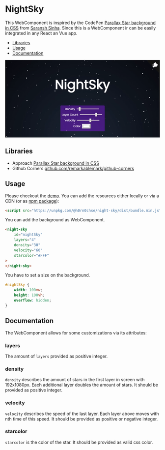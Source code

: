 # NightSky

This WebComponent is inspired by the CodePen [Parallax Star background in CSS](https://codepen.io/saransh/pen/BKJun) from [Saransh Sinha](https://codepen.io/saransh). Since this is a WebComponent ir can be easily integrated in any React an Vue app.

 * [Libraries](#libraries)
 * [Usage](#usage)
 * [Documentation](#documentation)

<p align="center">
    <img src="./assets/animation.gif" />
</p>

## Libraries
 * Approach [Parallax Star background in CSS](https://codepen.io/saransh/pen/BKJun)
 * Github Corners [github.com/remarkablemark/github-corners](https://github.com/remarkablemark/github-corners)

 ## Usage
Please checkout the [demo](https://h0rn0chse.github.io/NightSky/demo/). You can add the resources either locally or via a CDN (or as [npm package](https://www.npmjs.com/package/@h0rn0chse/night-sky)):
```html
<script src="https://unpkg.com/@h0rn0chse/night-sky/dist/bundle.min.js"></script>
```

You can add the background as WebComponent.
```html
<night-sky
    id="nightSky"
    layers="4"
    density="30"
    velocity="60"
    starcolor="#FFF"
>
</night-sky>
```
You have to set a size on the background.
```css
#nightSky {
    width: 100vw;
    height: 100vh;
    overflow: hidden;
}
```

## Documentation
The WebComponent allows for some customizations via its attributes:
### layers
The amount of `layers` provided as positive integer.

### density
`density` describes the amount of stars in the first layer in screen with 192x1080px. Each additional layer doubles the amount of stars. It should be provided as positive integer.

### velocity
`velocity` describes the speed of the last layer. Each layer above moves with nth time of this speed. It should be provided as positive or negative integer.

### starcolor
`starcolor` is the color of the star. It should be provided as valid css color.

